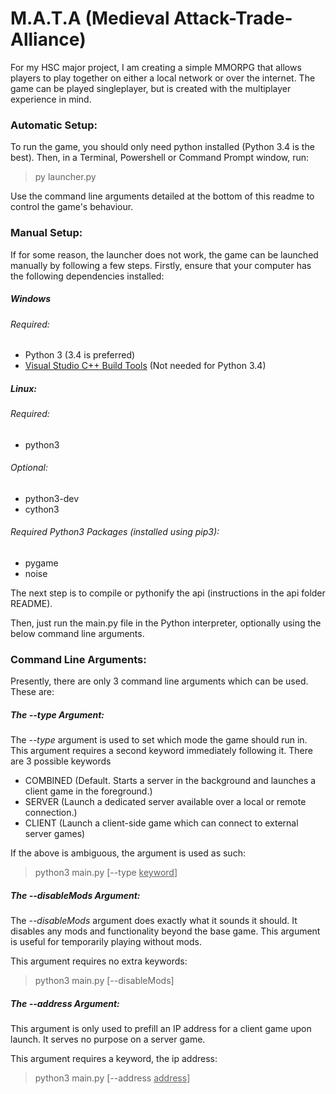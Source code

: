 # M.A.T.A (Medieval Attack-Trade-Alliance)

For my HSC major project, I am creating a simple MMORPG that allows players to play together on either a local network or over the internet.
The game can be played singleplayer, but is created with the multiplayer experience in mind.

### Automatic Setup:

To run the game, you should only need python installed (Python 3.4 is the best).
Then, in a Terminal, Powershell or Command Prompt window, run:
> py launcher.py

Use the command line arguments detailed at the bottom of this readme to control the game's behaviour.

### Manual Setup:

If for some reason, the launcher does not work, the game can be launched manually by following a few steps.
Firstly, ensure that your computer has the following dependencies installed:

##### Windows

###### Required:
- Python 3 (3.4 is preferred)
- [Visual Studio C++ Build Tools](https://wiki.python.org/moin/WindowsCompilers) (Not needed for Python 3.4)

##### Linux:
###### Required:
- python3

###### Optional:
- python3-dev
- cython3

###### Required Python3 Packages (installed using pip3):
  - pygame
  - noise

The next step is to compile or pythonify the api (instructions in the api folder README).

Then, just run the main.py file in the Python interpreter, optionally using the below command line arguments.

### Command Line Arguments:

Presently, there are only 3 command line arguments which can be used.
These are:

##### The _--type_ Argument:

The _--type_ argument is used to set which mode the game should run in.
This argument requires a second keyword immediately following it. There are 3 possible keywords
 - COMBINED (Default. Starts a server in the background and launches a client game in the foreground.)
 - SERVER (Launch a dedicated server available over a local or remote connection.)
 - CLIENT (Launch a client-side game which can connect to external server games)

If the above is ambiguous, the argument is used as such:
> python3 main.py [--type <u>keyword</u>]

##### The _--disableMods_ Argument:

The _--disableMods_ argument does exactly what it sounds it should. It disables any mods and functionality beyond the base game. This argument is useful for temporarily playing without mods.

This argument requires no extra keywords:
> python3 main.py [--disableMods]

##### The _--address_ Argument:

This argument is only used to prefill an IP address for a client game upon launch. It serves no purpose on a server game.

This argument requires a keyword, the ip address:
> python3 main.py [--address <u>address</u>]
